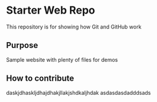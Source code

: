 # Starter Web Repo

This repository is for showing how Git and GitHub work

## Purpose

Sample website with plenty of files for demos

## How to contribute

daskjdhaskljdhajdhakjllakjshdkaljhdak
asdasdasdadddsads
